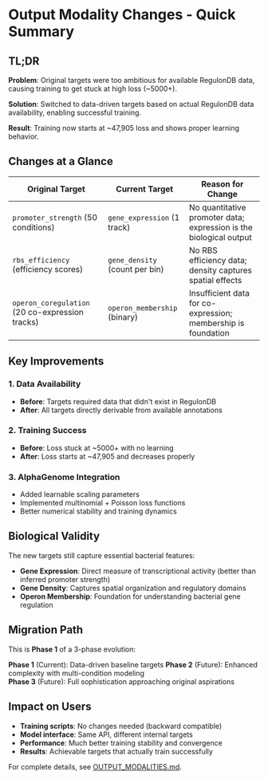 # Output Modality Changes - Quick Summary

## TL;DR

**Problem**: Original targets were too ambitious for available RegulonDB data, causing training to get stuck at high loss (~5000+).

**Solution**: Switched to data-driven targets based on actual RegulonDB data availability, enabling successful training.

**Result**: Training now starts at ~47,905 loss and shows proper learning behavior.

## Changes at a Glance

| Original Target | Current Target | Reason for Change |
|----------------|---------------|-------------------|
| `promoter_strength` (50 conditions) | `gene_expression` (1 track) | No quantitative promoter data; expression is the biological output |
| `rbs_efficiency` (efficiency scores) | `gene_density` (count per bin) | No RBS efficiency data; density captures spatial effects |
| `operon_coregulation` (20 co-expression tracks) | `operon_membership` (binary) | Insufficient data for co-expression; membership is foundation |

## Key Improvements

### 1. Data Availability
- **Before**: Targets required data that didn't exist in RegulonDB
- **After**: All targets directly derivable from available annotations

### 2. Training Success  
- **Before**: Loss stuck at ~5000+ with no learning
- **After**: Loss starts at ~47,905 and decreases properly

### 3. AlphaGenome Integration
- Added learnable scaling parameters
- Implemented multinomial + Poisson loss functions
- Better numerical stability and training dynamics

## Biological Validity

The new targets still capture essential bacterial features:

- **Gene Expression**: Direct measure of transcriptional activity (better than inferred promoter strength)
- **Gene Density**: Captures spatial organization and regulatory domains
- **Operon Membership**: Foundation for understanding bacterial gene regulation

## Migration Path

This is **Phase 1** of a 3-phase evolution:

**Phase 1** (Current): Data-driven baseline targets
**Phase 2** (Future): Enhanced complexity with multi-condition modeling  
**Phase 3** (Future): Full sophistication approaching original aspirations

## Impact on Users

- **Training scripts**: No changes needed (backward compatible)
- **Model interface**: Same API, different internal targets
- **Performance**: Much better training stability and convergence
- **Results**: Achievable targets that actually train successfully

For complete details, see [OUTPUT_MODALITIES.md](OUTPUT_MODALITIES.md).